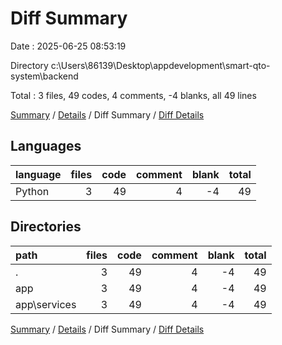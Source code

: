 # Diff Summary

Date : 2025-06-25 08:53:19

Directory c:\\Users\\86139\\Desktop\\appdevelopment\\smart-qto-system\\backend

Total : 3 files,  49 codes, 4 comments, -4 blanks, all 49 lines

[Summary](results.md) / [Details](details.md) / Diff Summary / [Diff Details](diff-details.md)

## Languages
| language | files | code | comment | blank | total |
| :--- | ---: | ---: | ---: | ---: | ---: |
| Python | 3 | 49 | 4 | -4 | 49 |

## Directories
| path | files | code | comment | blank | total |
| :--- | ---: | ---: | ---: | ---: | ---: |
| . | 3 | 49 | 4 | -4 | 49 |
| app | 3 | 49 | 4 | -4 | 49 |
| app\\services | 3 | 49 | 4 | -4 | 49 |

[Summary](results.md) / [Details](details.md) / Diff Summary / [Diff Details](diff-details.md)